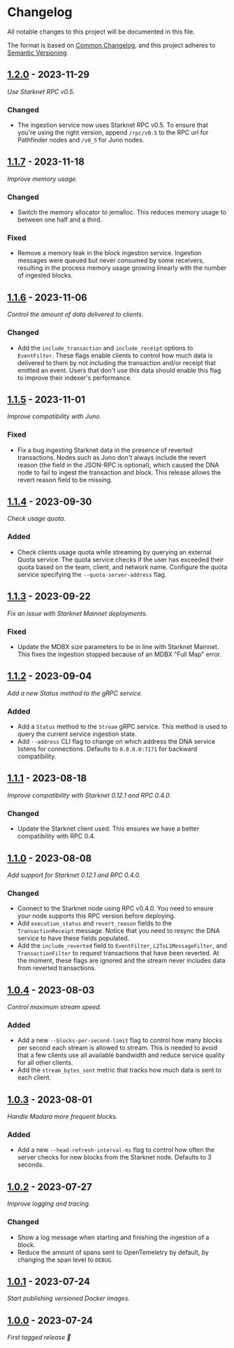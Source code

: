 # Changelog

All notable changes to this project will be documented in this file.

The format is based on [Common Changelog](https://common-changelog.org/), and
this project adheres to
[Semantic Versioning](https://semver.org/spec/v2.0.0.html).

## [1.2.0] - 2023-11-29

_Use Starknet RPC v0.5._

### Changed

 - The ingestion service now uses Starknet RPC v0.5. To ensure that you're using
 the right version, append `/rpc/v0.5` to the RPC url for Pathfinder nodes and
 `/v0_5` for Juno nodes.

## [1.1.7] - 2023-11-18

_Improve memory usage._

### Changed

 - Switch the memory allocator to jemalloc. This reduces memory usage to
   between one half and a third.

### Fixed

 - Remove a memory leak in the block ingestion service. Ingestion messages were
   queued but never consumed by some receivers, resulting in the process memory
   usage growing linearly with the number of ingested blocks.

## [1.1.6] - 2023-11-06

_Control the amount of data delivered to clients._

### Changed

 - Add the `include_transaction` and `include_receipt` options to
   `EventFilter`. These flags enable clients to control how much data is
   delivered to them by not including the transaction and/or receipt that
   emitted an event. Users that don't use this data should enable this flag
   to improve their indexer's performance.

## [1.1.5] - 2023-11-01

_Improve compatibility with Juno._

### Fixed

 - Fix a bug ingesting Starknet data in the presence of reverted transactions.
   Nodes such as Juno don't always include the revert reason (the field in the
   JSON-RPC is optional), which caused the DNA node to fail to ingest the
   transaction and block. This release allows the revert reason field to be
   missing.

## [1.1.4] - 2023-09-30

_Check usage quota._

### Added

 - Check clients usage quota while streaming by querying an external Quota
   service. The quota service checks if the user has exceeded their quota
   based on the team, client, and network name. Configure the quota service
   specifying the `--quota-server-address` flag.

## [1.1.3] - 2023-09-22

_Fix an issue with Starknet Mainnet deployments._

### Fixed

 - Update the MDBX size parameters to be in line with Starknet Mainnet. This
   fixes the ingestion stopped because of an MDBX "Full Map" error.

## [1.1.2] - 2023-09-04

_Add a new Status method to the gRPC service._

### Added

 - Add a `Status` method to the `Stream` gRPC service. This method is used to
   query the current service ingestion state.
 - Add `--address` CLI flag to change on which address the DNA service listens
 for connections. Defaults to `0.0.0.0:7171` for backward compatibility.

## [1.1.1] - 2023-08-18

_Improve compatibility with Starknet 0.12.1 and RPC 0.4.0._

### Changed

 - Update the Starknet client used. This ensures we have a better compatibility
   with RPC 0.4.

## [1.1.0] - 2023-08-08

_Add support for Starknet 0.12.1 and RPC 0.4.0._

### Changed

 - Connect to the Starknet node using RPC v0.4.0. You need to ensure your node
   supports this RPC version before deploying.
 - Add `execution_status` and `revert_reason` fields to the
   `TransactionReceipt` message. Notice that you need to resync the DNA service
   to have these fields populated.
 - Add the `include_reverted` field to `EventFilter`, `L2ToL1MessageFilter`,
   and `TransactionFilter` to request transactions that have been reverted.
   At the moment, these flags are ignored and the stream never includes data
   from reverted transactions.

## [1.0.4] - 2023-08-03

_Control maximum stream speed._

### Added

 - Add a new `--blocks-per-second-limit` flag to control how many blocks per
   second each stream is allowed to stream.
   This is needed to avoid that a few clients use all available bandwidth and
   reduce service quality for all other clients.
 - Add the `stream_bytes_sent` metric that tracks how much data is sent to each
   client.

## [1.0.3] - 2023-08-01

_Handle Madara more frequent blocks._

### Added

 - Add a new `--head-refresh-interval-ms` flag to control how often the server
   checks for new blocks from the Starknet node. Defaults to 3 seconds.

## [1.0.2] - 2023-07-27

_Improve logging and tracing._

### Changed

- Show a log message when starting and finishing the ingestion of a block.
- Reduce the amount of spans sent to OpenTemeletry by default, by changing the
  span level to `DEBUG`.

## [1.0.1] - 2023-07-24

_Start publishing versioned Docker images._

## [1.0.0] - 2023-07-24

_First tagged release 🎉_

[1.2.0]: https://github.com/apibara/dna/releases/tag/starknet/v1.2.0
[1.1.7]: https://github.com/apibara/dna/releases/tag/starknet/v1.1.7
[1.1.6]: https://github.com/apibara/dna/releases/tag/starknet/v1.1.6
[1.1.5]: https://github.com/apibara/dna/releases/tag/starknet/v1.1.5
[1.1.4]: https://github.com/apibara/dna/releases/tag/starknet/v1.1.4
[1.1.3]: https://github.com/apibara/dna/releases/tag/starknet/v1.1.3
[1.1.2]: https://github.com/apibara/dna/releases/tag/starknet/v1.1.2
[1.1.1]: https://github.com/apibara/dna/releases/tag/starknet/v1.1.1
[1.1.0]: https://github.com/apibara/dna/releases/tag/starknet/v1.1.0
[1.0.4]: https://github.com/apibara/dna/releases/tag/starknet/v1.0.4
[1.0.3]: https://github.com/apibara/dna/releases/tag/starknet/v1.0.3
[1.0.2]: https://github.com/apibara/dna/releases/tag/starknet/v1.0.2
[1.0.1]: https://github.com/apibara/dna/releases/tag/starknet/v1.0.1
[1.0.0]: https://github.com/apibara/dna/releases/tag/starknet/v1.0.0

